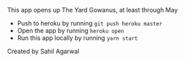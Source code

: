 This app opens up The Yard Gowanus, at least through May

* Push to heroku by running `git push heroku master`
* Open the app by running `heroku open`
* Run this app locally by running `yarn start`

Created by Sahil Agarwal
